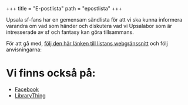 +++
title = "E-postlista"
path = "epostlista"
+++

Upsala sf-fans har en gemensam sändlista för att vi ska kunna informera varandra om vad som händer och diskutera vad vi Upsalabor som är intresserade av sf och fantasy kan göra tillsammans.

För att gå med, [följ den här länken till listans webgränssnitt](http://mail.fandom.se/mailman/listinfo/upsala_fandom.se) och följ anvisningarna:

# Vi finns också på:

* [Facebook](https://www.facebook.com/groups/upsalafandom/)
* [LibraryThing](http://www.librarything.com/groups/upsalafandom)
